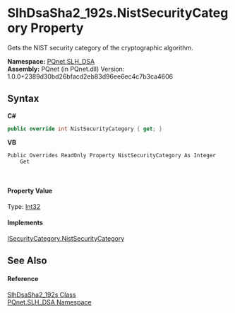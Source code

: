 # SlhDsaSha2_192s.NistSecurityCategory Property 
 

Gets the NIST security category of the cryptographic algorithm.

**Namespace:**&nbsp;<a href="5a51e981-67fd-0177-2098-034d6071509d">PQnet.SLH_DSA</a><br />**Assembly:**&nbsp;PQnet (in PQnet.dll) Version: 1.0.0+2389d30bd26bfacd2eb83d96ee6ec4c7b3ca4606

## Syntax

**C#**<br />
``` C#
public override int NistSecurityCategory { get; }
```

**VB**<br />
``` VB
Public Overrides ReadOnly Property NistSecurityCategory As Integer
	Get
```

<br />

#### Property Value
Type: <a href="https://docs.microsoft.com/dotnet/api/system.int32" target="_blank" rel="noopener noreferrer">Int32</a>

#### Implements
<a href="c42420a7-876a-6c07-2536-ae655cacf988">ISecurityCategory.NistSecurityCategory</a><br />

## See Also


#### Reference
<a href="443b6fcb-8ce4-d6d7-c554-d9d61793311f">SlhDsaSha2_192s Class</a><br /><a href="5a51e981-67fd-0177-2098-034d6071509d">PQnet.SLH_DSA Namespace</a><br />